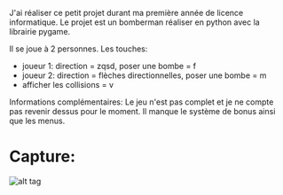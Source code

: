 J'ai réaliser ce petit projet durant ma première année de licence informatique.
Le projet est un bomberman réaliser en python avec la librairie pygame.

Il se joue à 2 personnes.
Les touches:
  - joueur 1: direction = zqsd, poser une bombe = f
  - joueur 2: direction = flèches directionnelles, poser une bombe = m
  - afficher les collisions = v

Informations complémentaires:
Le jeu n'est pas complet et je ne compte pas revenir dessus pour le moment. Il manque le système de bonus ainsi que les menus.


# Capture:
![alt tag](https://user-images.githubusercontent.com/123307041/268609457-c4dc3763-43aa-4165-897d-b8ec96c81e93.png)

